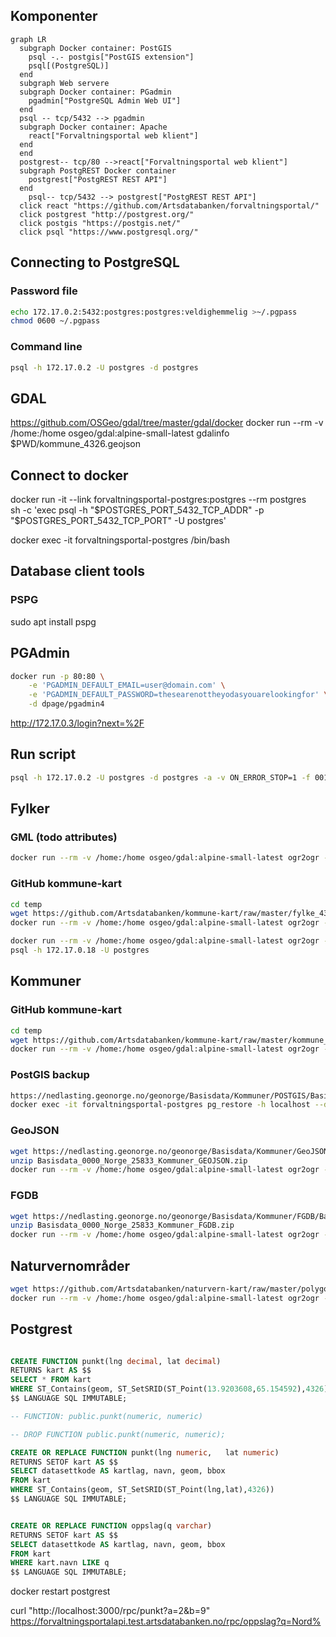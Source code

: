## Komponenter

```mermaid
graph LR
  subgraph Docker container: PostGIS
    psql -.- postgis["PostGIS extension"]
    psql[(PostgreSQL)]
  end
  subgraph Web servere
  subgraph Docker container: PGadmin
    pgadmin["PostgreSQL Admin Web UI"]
  end
  psql -- tcp/5432 --> pgadmin
  subgraph Docker container: Apache
    react["Forvaltningsportal web klient"]
  end
  end
  postgrest-- tcp/80 -->react["Forvaltningsportal web klient"]
  subgraph PostgREST Docker container
    postgrest["PostgREST REST API"]
  end
    psql-- tcp/5432 --> postgrest["PostgREST REST API"]
  click react "https://github.com/Artsdatabanken/forvaltningsportal/"
  click postgrest "http://postgrest.org/"
  click postgis "https://postgis.net/"
  click psql "https://www.postgresql.org/"
```

## Connecting to PostgreSQL

### Password file

```bash
echo 172.17.0.2:5432:postgres:postgres:veldighemmelig >~/.pgpass
chmod 0600 ~/.pgpass
```

### Command line

```bash
psql -h 172.17.0.2 -U postgres -d postgres
```

## GDAL

https://github.com/OSGeo/gdal/tree/master/gdal/docker
docker run --rm -v /home:/home osgeo/gdal:alpine-small-latest gdalinfo \$PWD/kommune_4326.geojson

## Connect to docker

docker run -it --link forvaltningsportal-postgres:postgres --rm postgres \
 sh -c 'exec psql -h "$POSTGRES_PORT_5432_TCP_ADDR" -p "$POSTGRES_PORT_5432_TCP_PORT" -U postgres'

docker exec -it forvaltningsportal-postgres /bin/bash

## Database client tools

### PSPG

sudo apt install pspg

## PGAdmin

```bash
docker run -p 80:80 \
    -e 'PGADMIN_DEFAULT_EMAIL=user@domain.com' \
    -e 'PGADMIN_DEFAULT_PASSWORD=thesearenottheyodasyouarelookingfor' \
    -d dpage/pgadmin4
```

http://172.17.0.3/login?next=%2F

## Run script

```bash
psql -h 172.17.0.2 -U postgres -d postgres -a -v ON_ERROR_STOP=1 -f 001_schema.sql
```

## Fylker

### GML (todo attributes)

```bash
docker run --rm -v /home:/home osgeo/gdal:alpine-small-latest ogr2ogr -f "PostgreSQL" PG:"dbname=postgres host=172.17.0.2 user=postgres password=veldighemmelig" /home/b/src/adb/forvaltningsportal/database/temp/Basisdata_0000_Norge_4258_Fylker_GML.gml  -lco SCHEMA=import -nln fylke -lco OVERWRITE=YES
```

### GitHub kommune-kart

```bash
cd temp
wget https://github.com/Artsdatabanken/kommune-kart/raw/master/fylke_4326.geojson
docker run --rm -v /home:/home osgeo/gdal:alpine-small-latest ogr2ogr -f "PostgreSQL" PG:"dbname=postgres host=172.17.0.2 user=postgres password=veldighemmelig" $PWD/fylke_4326.geojson -lco SCHEMA=import -nln fylke -lco OVERWRITE=yes

docker run --rm -v /home:/home osgeo/gdal:alpine-small-latest ogr2ogr -f "PostgreSQL" PG:"dbname=postgres host=172.17.0.18 user=postgres password=veldighemmelig" $PWD/fylke_4326.geojson -lco SCHEMA=import -nln fylke -lco OVERWRITE=yes
psql -h 172.17.0.18 -U postgres

```

## Kommuner

### GitHub kommune-kart

```bash
cd temp
wget https://github.com/Artsdatabanken/kommune-kart/raw/master/kommune_4326.geojson
docker run --rm -v /home:/home osgeo/gdal:alpine-small-latest ogr2ogr -f "PostgreSQL" PG:"dbname=postgres host=172.17.0.2 user=postgres password=veldighemmelig" $PWD/kommune_4326.geojson -lco SCHEMA=import -nln kommune -overwrite
```

### PostGIS backup

```bash
https://nedlasting.geonorge.no/geonorge/Basisdata/Kommuner/POSTGIS/Basisdata_0000_Norge_25833_Kommuner_PostGIS.zip
docker exec -it forvaltningsportal-postgres pg_restore -h localhost --dbname=import -U postgres $PWD/Basisdata_0000_Norge_25833_Kommuner_PostGIS.backup
```

### GeoJSON

```bash
wget https://nedlasting.geonorge.no/geonorge/Basisdata/Kommuner/GeoJSON/Basisdata_0000_Norge_25833_Kommuner_GEOJSON.zip
unzip Basisdata_0000_Norge_25833_Kommuner_GEOJSON.zip
docker run --rm -v /home:/home osgeo/gdal:alpine-small-latest ogr2ogr -f "PostgreSQL" PG:"dbname=import host=172.17.0.2 user=postgres password=veldighemmelig" $PWD/Basisdata_0000_Norge_25833_Kommuner_GEOJSON.geojson -nln kommune -overwrite
```

### FGDB

```bash
wget https://nedlasting.geonorge.no/geonorge/Basisdata/Kommuner/FGDB/Basisdata_0000_Norge_25833_Kommuner_FGDB.zip
unzip Basisdata_0000_Norge_25833_Kommuner_FGDB.zip
docker run --rm -v /home:/home osgeo/gdal:alpine-small-latest ogr2ogr -f "PostgreSQL" PG:"dbname=import host=172.17.0.2 user=postgres password=veldighemmelig" $PWD/Basisdata_0000_Norge_25833_Kommuner_FGDB.gdb/ -lco SCHEMA=import -nln kommune -overwrite
```

## Naturvernområder

```bash
wget https://github.com/Artsdatabanken/naturvern-kart/raw/master/polygon.4326.geojson
docker run --rm -v /home:/home osgeo/gdal:alpine-small-latest ogr2ogr -f "PostgreSQL" PG:"dbname=postgres host=172.17.0.2 user=postgres password=veldighemmelig" $PWD/polygon.4326.geojson -lco SCHEMA=import -nln naturvernområde -overwrite

```

## Postgrest

```sql

CREATE FUNCTION punkt(lng decimal, lat decimal)
RETURNS kart AS $$
SELECT * FROM kart
WHERE ST_Contains(geom, ST_SetSRID(ST_Point(13.9203608,65.154592),4326))
$$ LANGUAGE SQL IMMUTABLE;

-- FUNCTION: public.punkt(numeric, numeric)

-- DROP FUNCTION public.punkt(numeric, numeric);

CREATE OR REPLACE FUNCTION punkt(lng numeric,	lat numeric)
RETURNS SETOF kart AS $$
SELECT datasettkode AS kartlag, navn, geom, bbox
FROM kart
WHERE ST_Contains(geom, ST_SetSRID(ST_Point(lng,lat),4326))
$$ LANGUAGE SQL IMMUTABLE;


CREATE OR REPLACE FUNCTION oppslag(q varchar)
RETURNS SETOF kart AS $$
SELECT datasettkode AS kartlag, navn, geom, bbox
FROM kart
WHERE kart.navn LIKE q
$$ LANGUAGE SQL IMMUTABLE;

```

docker restart postgrest

curl "http://localhost:3000/rpc/punkt?a=2&b=9"
https://forvaltningsportalapi.test.artsdatabanken.no/rpc/oppslag?q=Nord%
